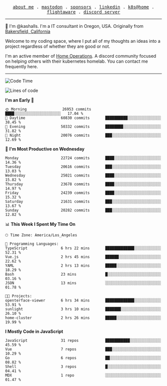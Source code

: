 <p align="center">
  <samp>
    <a href="https://jordanjones.org/">about me</a> .
    <a rel="me" href="https://mastodon.social/@kashall">mastodon</a> .
    <a href="https://github.com/sponsors/kashalls">sponsors</a> .
    <a href="https://linkedin.com/in/jordpjones">linkedin</a> .
    <a href="https://github.com/kashalls/home-cluster">k8s@home</a> .
    <a href="https://flightaware.com/adsb/stats/user/kashalls">flightaware</a> .
    <a href="https://discord.gg/V2WrCfqba9">discord server</a>
  </samp>
</p>

----------------------------------------------------------------

:wave: I'm @kashalls. I'm a IT consultant in Oregon, USA. Originally from [Bakersfield, California](https://maps.app.goo.gl/QQMtywTWghpXB6Tu6)

Welcome to my coding space, where I put all of my thoughts an ideas into a project regardless of whether they are good or not.

I'm an active member of [Home Operations](https://discord.gg/home-operations). A discord community focused on helping others with their kubernetes homelab. You can contact me frequently here.

----------------------------------------------------------------
<!--START_SECTION:waka-->
![Code Time](http://img.shields.io/badge/Code%20Time-2%2C087%20hrs%2022%20mins-blue)

![Lines of code](https://img.shields.io/badge/From%20Hello%20World%20I%27ve%20Written-14.9%20million%20lines%20of%20code-blue)

**I'm an Early 🐤** 

```text
🌞 Morning                26953 commits       ████░░░░░░░░░░░░░░░░░░░░░   17.04 % 
🌆 Daytime                60830 commits       ██████████░░░░░░░░░░░░░░░   38.45 % 
🌃 Evening                50332 commits       ████████░░░░░░░░░░░░░░░░░   31.82 % 
🌙 Night                  20076 commits       ███░░░░░░░░░░░░░░░░░░░░░░   12.69 % 
```
📅 **I'm Most Productive on Wednesday** 

```text
Monday                   22724 commits       ████░░░░░░░░░░░░░░░░░░░░░   14.36 % 
Tuesday                  20616 commits       ███░░░░░░░░░░░░░░░░░░░░░░   13.03 % 
Wednesday                25021 commits       ████░░░░░░░░░░░░░░░░░░░░░   15.82 % 
Thursday                 23678 commits       ████░░░░░░░░░░░░░░░░░░░░░   14.97 % 
Friday                   24239 commits       ████░░░░░░░░░░░░░░░░░░░░░   15.32 % 
Saturday                 21631 commits       ███░░░░░░░░░░░░░░░░░░░░░░   13.67 % 
Sunday                   20282 commits       ███░░░░░░░░░░░░░░░░░░░░░░   12.82 % 
```


📊 **This Week I Spent My Time On** 

```text
🕑︎ Time Zone: America/Los_Angeles

💬 Programming Languages: 
TypeScript               6 hrs 22 mins       █████████████░░░░░░░░░░░░   52.31 % 
Vue.js                   2 hrs 45 mins       ██████░░░░░░░░░░░░░░░░░░░   22.62 % 
YAML                     2 hrs 13 mins       █████░░░░░░░░░░░░░░░░░░░░   18.29 % 
Bash                     23 mins             █░░░░░░░░░░░░░░░░░░░░░░░░   03.16 % 
JSON                     13 mins             ░░░░░░░░░░░░░░░░░░░░░░░░░   01.78 % 

🐱‍💻 Projects: 
openterface-viewer       6 hrs 34 mins       █████████████░░░░░░░░░░░░   53.91 % 
sunlight                 3 hrs 10 mins       ███████░░░░░░░░░░░░░░░░░░   26.10 % 
home-cluster             2 hrs 26 mins       █████░░░░░░░░░░░░░░░░░░░░   19.99 % 
```

**I Mostly Code in JavaScript** 

```text
JavaScript               31 repos            ███████████░░░░░░░░░░░░░░   45.59 % 
Vue                      7 repos             ███░░░░░░░░░░░░░░░░░░░░░░   10.29 % 
Go                       6 repos             ██░░░░░░░░░░░░░░░░░░░░░░░   08.82 % 
Shell                    3 repos             █░░░░░░░░░░░░░░░░░░░░░░░░   04.41 % 
MDX                      1 repo              ░░░░░░░░░░░░░░░░░░░░░░░░░   01.47 % 
```




<!--END_SECTION:waka-->